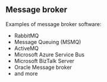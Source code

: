 ## Message broker 

Examples of message broker software:
- RabbitMQ
- Message Queuing (MSMQ)
- ActiveMQ
- Microsoft Azure Service Bus
- Microsoft BizTalk Server
- Oracle Message broker
- and more